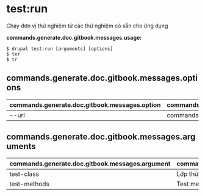 # test:run
Chạy đơn vị thử nghiệm từ các thử nghiệm có sẵn cho ứng dụng

**commands.generate.doc.gitbook.messages.usage:**
```
$ drupal test:run [arguments] [options]
$ ter  
$ tr  
```

## commands.generate.doc.gitbook.messages.options
commands.generate.doc.gitbook.messages.option | commands.generate.doc.gitbook.messages.details
-------|-------------
--url | commands.test.run.arguments.url

## commands.generate.doc.gitbook.messages.arguments
commands.generate.doc.gitbook.messages.argument | commands.generate.doc.gitbook.messages.details
---------|-------------
test-class | Lớp thử nghiệm
test-methods | Test method(s) to be run
